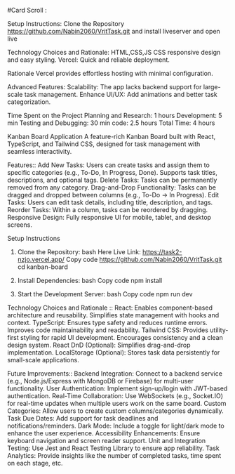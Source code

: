 #Card Scroll :

Setup Instructions:
Clone the Repository
https://github.com/Nabin2060/VritTask.git
and install liveserver
and open live

Technology Choices and Rationale:
HTML,CSS,JS
CSS responsive design and easy styling.
Vercel: Quick and reliable deployment.

Rationale
Vercel provides effortless hosting with minimal configuration.

Advanced Features:
Scalability:
The app lacks backend support for large-scale task management.
Enhance UI/UX:
Add animations and better task categorization.

Time Spent on the Project
Planning and Research: 1 hours
Development: 5 min
Testing and Debugging: 30 min
code: 2.5 hours 
Total Time: 4 hours

Kanban Board Application
A feature-rich Kanban Board built with React, TypeScript, and Tailwind CSS, designed for task management with seamless interactivity.


Features::
Add New Tasks:
Users can create tasks and assign them to specific categories (e.g., To-Do, In Progress, Done).
Supports task titles, descriptions, and optional tags.
Delete Tasks:
Tasks can be permanently removed from any category.
Drag-and-Drop Functionality:
Tasks can be dragged and dropped between columns (e.g., To-Do → In Progress).
Edit Tasks:
Users can edit task details, including title, description, and tags.
Reorder Tasks:
Within a column, tasks can be reordered by dragging.
Responsive Design:
Fully responsive UI for mobile, tablet, and desktop screens.


Setup Instructions
1. Clone the Repository:
bash
Here Live Link:
https://task2-nzjo.vercel.app/
Copy code
https://github.com/Nabin2060/VritTask.git
cd kanban-board

3. Install Dependencies:
bash
Copy code
npm install
4. Start the Development Server:
bash
Copy code
npm run dev


Technology Choices and Rationale ::
React:
Enables component-based architecture and reusability.
Simplifies state management with hooks and context.
TypeScript:
Ensures type safety and reduces runtime errors.
Improves code maintainability and readability.
Tailwind CSS:
Provides utility-first styling for rapid UI development.
Encourages consistency and a clean design system.
React DnD (Optional):
Simplifies drag-and-drop implementation.
LocalStorage (Optional):
Stores task data persistently for small-scale applications.


Future Improvements::
Backend Integration:
Connect to a backend service (e.g., Node.js/Express with MongoDB or Firebase) for multi-user functionality.
User Authentication:
Implement sign-up/login with JWT-based authentication.
Real-Time Collaboration:
Use WebSockets (e.g., Socket.IO) for real-time updates when multiple users work on the same board.
Custom Categories:
Allow users to create custom columns/categories dynamically.
Task Due Dates:
Add support for task deadlines and notifications/reminders.
Dark Mode:
Include a toggle for light/dark mode to enhance the user experience.
Accessibility Enhancements:
Ensure keyboard navigation and screen reader support.
Unit and Integration Testing:
Use Jest and React Testing Library to ensure app reliability.
Task Analytics:
Provide insights like the number of completed tasks, time spent on each stage, etc.

